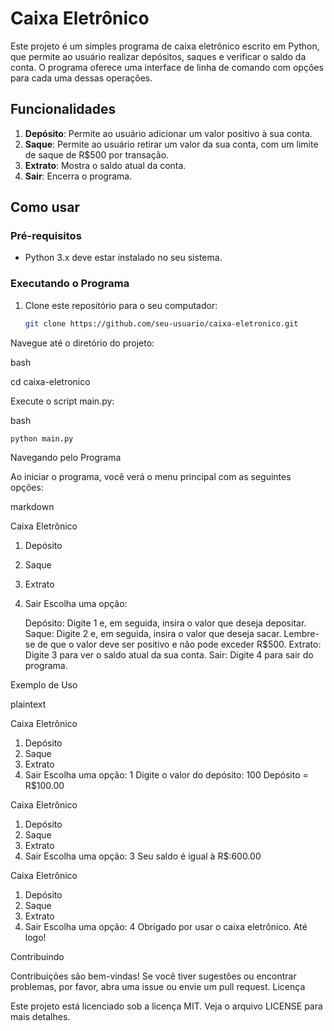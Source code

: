 # Caixa Eletrônico

Este projeto é um simples programa de caixa eletrônico escrito em Python, que permite ao usuário realizar depósitos, saques e verificar o saldo da conta. O programa oferece uma interface de linha de comando com opções para cada uma dessas operações.

## Funcionalidades

1. **Depósito**: Permite ao usuário adicionar um valor positivo à sua conta.
2. **Saque**: Permite ao usuário retirar um valor da sua conta, com um limite de saque de R$500 por transação.
3. **Extrato**: Mostra o saldo atual da conta.
4. **Sair**: Encerra o programa.

## Como usar

### Pré-requisitos

- Python 3.x deve estar instalado no seu sistema.

### Executando o Programa

1. Clone este repositório para o seu computador:
   ```bash
   git clone https://github.com/seu-usuario/caixa-eletronico.git
Navegue até o diretório do projeto:

bash

cd caixa-eletronico

Execute o script main.py:

bash

    python main.py

Navegando pelo Programa

Ao iniciar o programa, você verá o menu principal com as seguintes opções:

markdown

Caixa Eletrônico
1. Depósito
2. Saque
3. Extrato
4. Sair
Escolha uma opção: 

    Depósito: Digite 1 e, em seguida, insira o valor que deseja depositar.
    Saque: Digite 2 e, em seguida, insira o valor que deseja sacar. Lembre-se de que o valor deve ser positivo e não pode exceder R$500.
    Extrato: Digite 3 para ver o saldo atual da sua conta.
    Sair: Digite 4 para sair do programa.

Exemplo de Uso

plaintext

Caixa Eletrônico
1. Depósito
2. Saque
3. Extrato
4. Sair
Escolha uma opção: 1
Digite o valor do depósito: 100
Depósito = R$100.00

Caixa Eletrônico
1. Depósito
2. Saque
3. Extrato
4. Sair
Escolha uma opção: 3
Seu saldo é igual à R$:600.00

Caixa Eletrônico
1. Depósito
2. Saque
3. Extrato
4. Sair
Escolha uma opção: 4
Obrigado por usar o caixa eletrônico. Até logo!

Contribuindo

Contribuições são bem-vindas! Se você tiver sugestões ou encontrar problemas, por favor, abra uma issue ou envie um pull request.
Licença

Este projeto está licenciado sob a licença MIT. Veja o arquivo LICENSE para mais detalhes.
